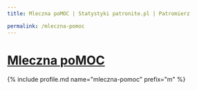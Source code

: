```yaml
---
title: Mleczna poMOC | Statystyki patronite.pl | Patromierz

permalink: /mleczna-pomoc
---
```


# [Mleczna poMOC](https://patronite.pl/mleczna-pomoc)

{% include profile.md name="mleczna-pomoc" prefix="m" %}
